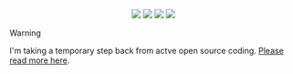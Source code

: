 <p align="center">
  <a href="https://soupbowl.io"><img src="https://img.shields.io/badge/has-website-138E96?style=for-the-badge&logo=html5&logoColor=white"/></a>
  <a href="https://mstdn.social/@soupbowl"><img src="https://img.shields.io/badge/has-mastodon-6364FF?style=for-the-badge&logo=mastodon&logoColor=white"/></a>
  <a href="https://lemmy.world/u/soupbowl"><img src="https://img.shields.io/badge/has-lemmy-00BC8C?style=for-the-badge&logo=lemmy&logoColor=white"/></a>
  <a href="https://discord.com/users/555374749019013141"><img src="https://img.shields.io/badge/has-discord-6364FF?style=for-the-badge&logo=discord&logoColor=white"/></a>
</p>

> [!WARNING]  
> I'm taking a temporary step back from actve open source coding. [Please read more here](https://blog.soupbowl.io/2023/12/state-of-open-source).
